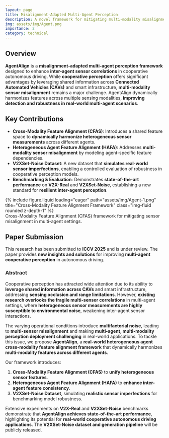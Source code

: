 ```yaml
---
layout: page
title: Misalignment-Adapted Multi-Agent Perception
description: A novel framework for mitigating multi-modality misalignment in cooperative autonomous driving using cross-modality feature alignment.
img: assets/img/Agent.png
importance: 2
category: technical
---
```


## Overview  
**AgentAlign** is a **misalignment-adapted multi-agent perception framework** designed to enhance **inter-agent sensor correlations** in cooperative autonomous driving. While **cooperative perception** offers significant advantages by leveraging shared information across **Connected Automated Vehicles (CAVs)** and smart infrastructure, **multi-modality sensor misalignment** remains a major challenge. AgentAlign dynamically harmonizes features across multiple sensing modalities, **improving detection and robustness in real-world multi-agent scenarios**.

## Key Contributions  
- **Cross-Modality Feature Alignment (CFAS)**: Introduces a shared feature space to **dynamically harmonize heterogeneous sensor measurements** across different agents.
- **Heterogeneous Agent Feature Alignment (HAFA)**: Addresses **multi-modality sensor misalignment** by modeling agent-specific feature dependencies.
- **V2XSet-Noise Dataset**: A new dataset that **simulates real-world sensor imperfections**, enabling a controlled evaluation of robustness in cooperative perception models.
- **Benchmarking & Evaluation**: Demonstrates **state-of-the-art performance** on **V2X-Real** and **V2XSet-Noise**, establishing a new standard for **resilient inter-agent perception**.

<div class="row">
    <div class="col-sm mt-3 mt-md-0">
        {% include figure.liquid loading="eager" path="assets/img/Agent-1.png" title="Cross-Modality Feature Alignment Framework" class="img-fluid rounded z-depth-1" %}
    </div>
</div>
<div class="caption">
    Cross-Modality Feature Alignment (CFAS) framework for mitigating sensor misalignment in multi-agent settings.
</div>

## Paper Submission  
This research has been submitted to **ICCV 2025** and is under review. The paper provides **new insights and solutions** for improving **multi-agent cooperative perception** in autonomous driving.

### **Abstract**  
Cooperative perception has attracted wide attention due to its ability to **leverage shared information across CAVs** and smart infrastructure, addressing **sensing occlusion and range limitations**. However, **existing research overlooks the fragile multi-sensor correlations** in multi-agent settings, where **heterogeneous sensor measurements are highly susceptible to environmental noise**, weakening inter-agent sensor interactions.  

The varying operational conditions introduce **multifactorial noise**, leading to **multi-sensor misalignment** and making **multi-agent, multi-modality perception deployment challenging** in real-world applications. To tackle this issue, we propose **AgentAlign**, a **real-world heterogeneous agent cross-modality feature alignment framework** that dynamically harmonizes **multi-modality features across different agents**.  

Our framework introduces:  
1. **Cross-Modality Feature Alignment (CFAS)** to **unify heterogeneous sensor features**.  
2. **Heterogeneous Agent Feature Alignment (HAFA)** to **enhance inter-agent feature consistency**.  
3. **V2XSet-Noise Dataset**, simulating **realistic sensor imperfections** for benchmarking model robustness.  

Extensive experiments on **V2X-Real** and **V2XSet-Noise** benchmarks demonstrate that **AgentAlign achieves state-of-the-art performance**, highlighting its potential for **real-world cooperative autonomous driving applications**. The **V2XSet-Noise dataset and generation pipeline** will be publicly released.
